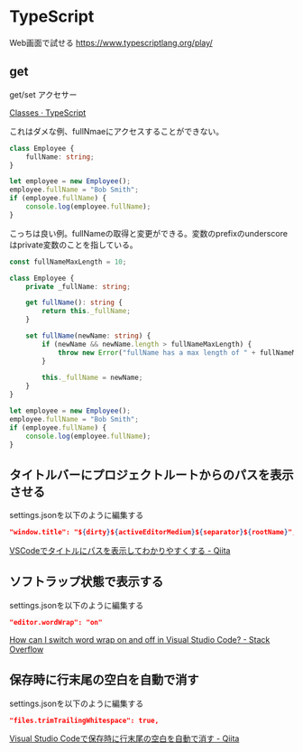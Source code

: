 # TypeScript

Web画面で試せる
https://www.typescriptlang.org/play/

## get

get/set アクセサー

[Classes · TypeScript](https://www.typescriptlang.org/docs/handbook/classes.html#accessors)

これはダメな例、fullNmaeにアクセスすることができない。

```typescript
class Employee {
    fullName: string;
}

let employee = new Employee();
employee.fullName = "Bob Smith";
if (employee.fullName) {
    console.log(employee.fullName);
}
```

こっちは良い例。fullNameの取得と変更ができる。変数のprefixのunderscoreはprivate変数のことを指している。

```typescript
const fullNameMaxLength = 10;

class Employee {
    private _fullName: string;

    get fullName(): string {
        return this._fullName;
    }

    set fullName(newName: string) {
        if (newName && newName.length > fullNameMaxLength) {
            throw new Error("fullName has a max length of " + fullNameMaxLength);
        }
        
        this._fullName = newName;
    }
}

let employee = new Employee();
employee.fullName = "Bob Smith";
if (employee.fullName) {
    console.log(employee.fullName);
}
```

## タイトルバーにプロジェクトルートからのパスを表示させる

settings.jsonを以下のように編集する

```json
"window.title": "${dirty}${activeEditorMedium}${separator}${rootName}",
```

[VSCodeでタイトルにパスを表示してわかりやすくする - Qiita](https://qiita.com/akisx/items/08313fd5b47b5a45bb2f)

## ソフトラップ状態で表示する

settings.jsonを以下のように編集する

```json
"editor.wordWrap": "on" 
```

[How can I switch word wrap on and off in Visual Studio Code? - Stack Overflow](https://stackoverflow.com/questions/31025502/how-can-i-switch-word-wrap-on-and-off-in-visual-studio-code)

## 保存時に行末尾の空白を自動で消す

settings.jsonを以下のように編集する

```json
"files.trimTrailingWhitespace": true,
```

[Visual Studio Codeで保存時に行末尾の空白を自動で消す - Qiita](https://qiita.com/iwata-n/items/39dc0e4391277589878b)
